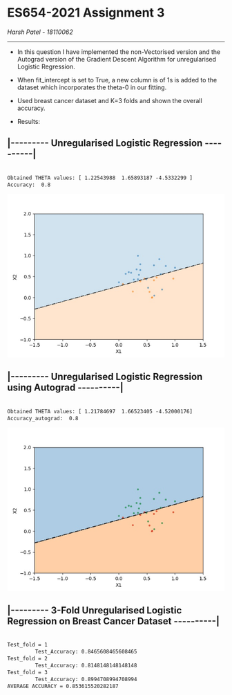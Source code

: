 # ES654-2021 Assignment 3

*Harsh Patel* - *18110062*

------

- In this question I have implemented the non-Vectorised version and the Autograd version of the Gradient Descent Algorithm for unregularised Logistic Regression.

- When fit_intercept is set to True, a new column is of 1s is added to the dataset which incorporates the theta-0 in our fitting.

- Used breast cancer dataset and K=3 folds and shown the overall accuracy.

+ Results:

## |--------- Unregularised Logistic Regression ----------|
```

Obtained THETA values: [ 1.22543988  1.65893187 -4.5332299 ]
Accuracy:  0.8
```
<p align = center>
<img src = ".\q1_plots\db_non_vectorised.jpg" >
</p>

## |--------- Unregularised Logistic Regression using Autograd ----------|
```

Obtained THETA values: [ 1.21784697  1.66523405 -4.52000176]
Accuracy_autograd:  0.8
```
<p align = center>
<img src = ".\q1_plots\db_autograd.jpg" >
</p>

## |--------- 3-Fold Unregularised Logistic Regression on Breast Cancer Dataset ----------|
```

Test_fold = 1
         Test_Accuracy: 0.8465608465608465
Test_fold = 2
         Test_Accuracy: 0.8148148148148148
Test_fold = 3
         Test_Accuracy: 0.8994708994708994
AVERAGE ACCURACY = 0.853615520282187
```